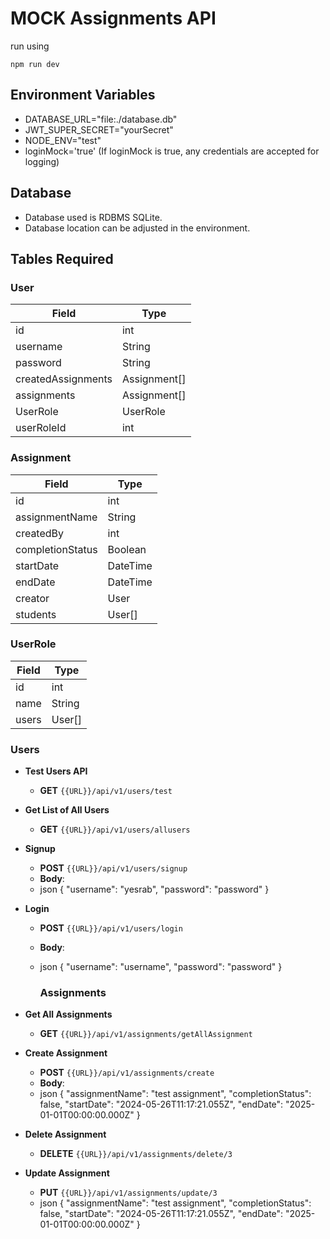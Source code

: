 # MOCK Assignments API

run using

```
npm run dev

```

## Environment Variables

- DATABASE_URL="file:./database.db"
- JWT_SUPER_SECRET="yourSecret"
- NODE_ENV="test"
- loginMock='true' (If loginMock is true, any credentials are accepted for logging)

## Database

- Database used is RDBMS SQLite.
- Database location can be adjusted in the environment.

## Tables Required

### User

| Field              | Type         |
| ------------------ | ------------ |
| id                 | int          |
| username           | String       |
| password           | String       |
| createdAssignments | Assignment[] |
| assignments        | Assignment[] |
| UserRole           | UserRole     |
| userRoleId         | int          |

### Assignment

| Field            | Type     |
| ---------------- | -------- |
| id               | int      |
| assignmentName   | String   |
| createdBy        | int      |
| completionStatus | Boolean  |
| startDate        | DateTime |
| endDate          | DateTime |
| creator          | User     |
| students         | User[]   |

### UserRole

| Field | Type   |
| ----- | ------ |
| id    | int    |
| name  | String |
| users | User[] |

### Users

- **Test Users API**
  - **GET** `{{URL}}/api/v1/users/test`
- **Get List of All Users**
  - **GET** `{{URL}}/api/v1/users/allusers`
- **Signup**

  - **POST** `{{URL}}/api/v1/users/signup`
  - **Body**:
  - json
    {
    "username": "yesrab",
    "password": "password"
    }

- **Login**

  - **POST** `{{URL}}/api/v1/users/login`
  - **Body**:
  - json
    {
    "username": "username",
    "password": "password"
    }

    ### Assignments

- **Get All Assignments**
  - **GET** `{{URL}}/api/v1/assignments/getAllAssignment`
- **Create Assignment**

  - **POST** `{{URL}}/api/v1/assignments/create`
  - **Body**:
  - json
    {
    "assignmentName": "test assignment",
    "completionStatus": false,
    "startDate": "2024-05-26T11:17:21.055Z",
    "endDate": "2025-01-01T00:00:00.000Z"
    }

- **Delete Assignment**
  - **DELETE** `{{URL}}/api/v1/assignments/delete/3`
- **Update Assignment**
  - **PUT** `{{URL}}/api/v1/assignments/update/3`
  - json
    {
    "assignmentName": "test assignment",
    "completionStatus": false,
    "startDate": "2024-05-26T11:17:21.055Z",
    "endDate": "2025-01-01T00:00:00.000Z"
    }
